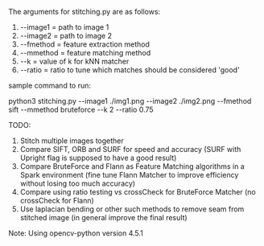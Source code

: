 The arguments for stitching.py are as follows:

1. --image1 = path to image 1
2. --image2 = path to image 2
3. --fmethod = feature extraction method
4. --mmethod = feature matching method
5. --k = value of k for kNN matcher
6. --ratio = ratio to tune which matches should be considered 'good'

sample command to run:

python3 stitching.py --image1 ./img1.png --image2 ./img2.png --fmethod sift --mmethod bruteforce --k 2 --ratio 0.75

TODO:
1. Stitch multiple images together
2. Compare SIFT, ORB and SURF for speed and accuracy (SURF with Upright flag is supposed to have a good result)
3. Compare BruteForce and Flann as Feature Matching algorithms in a Spark environment (fine tune Flann Matcher to improve efficiency without losing too much accuracy)
4. Compare using ratio testing vs crossCheck for BruteForce Matcher (no crossCheck for Flann) 
5. Use laplacian bending or other such methods to remove seam from stitched image (in general improve the final result)

Note: Using opencv-python version 4.5.1
